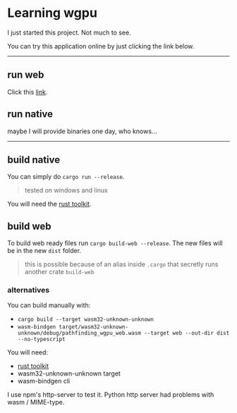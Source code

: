 # Learning wgpu
I just started this project. Not much to see.

You can try this application online by just clicking the link below.

---
## run web
Click this [link](https://askeladd123.github.io/learning-wgpu/).

## run native
maybe I will provide binaries one day, who knows...

---
## build native
You can simply do `cargo run --release`.
> tested on windows and linux

You will need the [rust toolkit](https://www.rust-lang.org/tools/install).

## build web
To build web ready files run `cargo build-web --release`. The new files will be in the new `dist` folder.
> this is possible because of an alias inside `.cargo` that secretly runs another crate `build-web`

### alternatives
You can build manually with:
- `cargo build --target wasm32-unknown-unknown`
- `wasm-bindgen target/wasm32-unknown-unknown/debug/pathfinding_wgpu_web.wasm --target web --out-dir dist --no-typescript`

You will need:
- [rust toolkit](https://www.rust-lang.org/tools/install)
- wasm32-unknown-unknown target
- wasm-bindgen cli

I use npm's http-server to test it. Python http server had problems with wasm / MIME-type.
